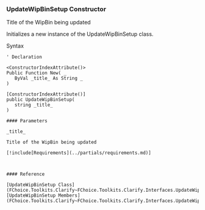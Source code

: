 ﻿### UpdateWipBinSetup Constructor

Title of the WipBin being updated

Initializes a new instance of the UpdateWipBinSetup class.

Syntax

```vbnet
' Declaration

<ConstructorIndexAttribute()>
Public Function New( _
   ByVal _title_ As String _
)

[ConstructorIndexAttribute()]
public UpdateWipBinSetup( 
   string _title_
)

#### Parameters

_title_

Title of the WipBin being updated

[!include[Requirements](../partials/requirements.md)]



#### Reference

[UpdateWipBinSetup Class](FChoice.Toolkits.Clarify~FChoice.Toolkits.Clarify.Interfaces.UpdateWipBinSetup.md)  
[UpdateWipBinSetup Members](FChoice.Toolkits.Clarify~FChoice.Toolkits.Clarify.Interfaces.UpdateWipBinSetup_members.md)